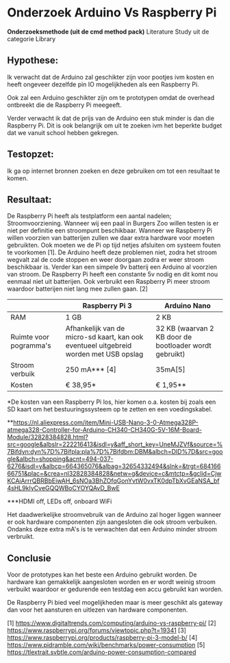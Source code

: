 # Onderzoek Arduino Vs Raspberry Pi

**Onderzoeksmethode (uit de cmd method pack)**
Literature Study uit de categorie Library

## Hypothese:
Ik verwacht dat de Arduino zal geschikter zijn voor pootjes ivm kosten en heeft ongeveer dezelfde pin IO mogelijkheden als een Raspberry Pi.

Ook zal een Arduino geschikter zijn om te prototypen omdat de overhead ontbreekt die de Raspberry Pi meegeeft.

Verder verwacht ik dat de prijs van de Arduino een stuk minder is dan die Raspberry Pi. Dit is ook belangrijk om uit te zoeken ivm het beperkte budget dat we vanuit school hebben gekregen.

## Testopzet:  
Ik ga op internet bronnen zoeken en deze gebruiken om tot een resultaat te komen.
 
## Resultaat:
De Raspberry Pi heeft als testplatform een aantal nadelen; Stroomvoorziening. Wanneer wij een paal in Burgers Zoo willen testen is er niet per definitie een stroompunt beschikbaar. Wanneer we Raspberry Pi willen voorzien van batterijen zullen we daar extra hardware voor moeten gebruikten. Ook moeten we de Pi op tijd netjes afsluiten om systeem fouten te voorkomen [1].
De Arduino heeft deze problemen niet, zodra het stroom wegvalt zal de code stoppen en weer doorgaan zodra er weer stroom beschikbaar is. Verder kan een simpele 9v batterij een Arduino al voorzien van stroom. De Raspberry Pi heeft een constante 5v nodig en dit komt nou eenmaal niet uit batterijen. Ook verbruikt een Raspberry Pi meer stroom waardoor batterijen niet lang mee zullen gaan. [2]


|  |Raspberry Pi 3 |Arduino Nano| 
|---|---|---|
|RAM| 1 GB  | 2 KB|
|Ruimte voor pogramma's| Afhankelijk van de micro-sd kaart, kan ook eventueel uitgebreid worden met USB opslag| 32 KB (waarvan 2 KB door de bootloader wordt gebruikt)  |
|Stroom verbuik| 250 mA*** [4]  |  35mA[5] |
|Kosten|€ 38,95*|€ 1,95**|

*De kosten van een Raspberry Pi los, hier komen o.a. kosten bij zoals een SD kaart om het bestuuringssysteem op te zetten en een voedingskabel.

 **https://nl.aliexpress.com/item/Mini-USB-Nano-3-0-Atmega328P-atmega328-Controller-for-Arduino-CH340-CH340G-5V-16M-Board-Module/32828384828.html?src=google&albslr=222216413&isdl=y&aff_short_key=UneMJZVf&source=%7Bifdyn:dyn%7D%7Bifpla:pla%7D%7Bifdbm:DBM&albch=DID%7D&src=google&albch=shopping&acnt=494-037-6276&isdl=y&albcp=664365076&albag=32654332494&slnk=&trgt=68416666751&plac=&crea=nl32828384828&netw=g&device=c&mtctp=&gclid=CjwKCAiArrrQBRBbEiwAH_6sNOa3BhZOfqGonYvtW0vxTK0dpTbXvGEaNSA_bf4sHL9kIyCveGQQWBoCYOYQAvD_BwE

***HDMI off, LEDs off, onboard WiFi 

Het daadwerkelijke stroomvebruik van de Arduino zal hoger liggen wanneer er ook hardware componenten zijn aangesloten die ook stroom verbuiken. Ondanks deze extra mA's is te verwachten dat een Arduino minder stroom verbruikt.

## Conclusie
Voor de prototypes kan het beste een Arduino gebruikt worden. De hardware kan gemakkelijk aangesloten worden en er wordt weinig stroom verbuikt waardoor er gedurende een testdag een accu gebruikt kan worden. 

De Raspberry Pi bied veel mogelijkheden maar is meer geschikt als gateway dan voor het aansturen en uitlezen van hardware componenten.


[1] https://www.digitaltrends.com/computing/arduino-vs-raspberry-pi/
[2] https://www.raspberrypi.org/forums/viewtopic.php?t=19341
[3] https://www.raspberrypi.org/products/raspberry-pi-3-model-b/
[4] https://www.pidramble.com/wiki/benchmarks/power-consumption
[5] https://tlextrait.svbtle.com/arduino-power-consumption-compared
